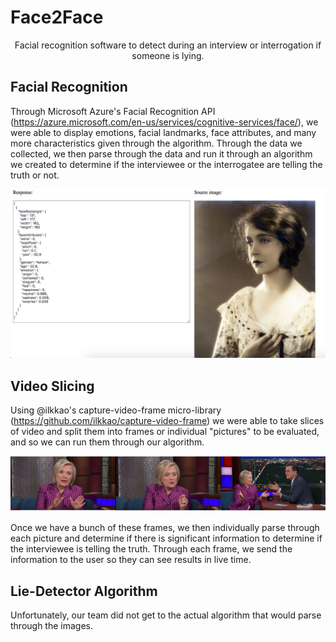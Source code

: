 # Face2Face

<center>Facial recognition software to detect during an interview or interrogation if someone is lying.</center>

## Facial Recognition

Through Microsoft Azure's Facial Recognition API (https://azure.microsoft.com/en-us/services/cognitive-services/face/), we  were able to display emotions, facial landmarks, face attributes, and many more characteristics given through the algorithm. Through the data we collected, we then parse through the data and run it through an algorithm we created to determine if the interviewee or the interrogatee are telling the truth or not.

![alt text](/Images/Azure_API.png)

## Video Slicing

Using @ilkkao's capture-video-frame micro-library (https://github.com/ilkkao/capture-video-frame) we were able to take slices of video and split them into frames or individual "pictures" to be evaluated, and so we can run them through our algorithm.

![alt text](/Images/AllTogether.png)

Once we have a bunch of these frames, we then individually parse through each picture and determine if there is significant information to determine if the interviewee is telling the truth. Through each frame, we send the information to the user so they can see results in live time.

## Lie-Detector Algorithm

Unfortunately, our team did not get to the actual algorithm that would parse through the images.
